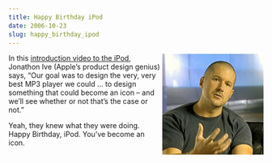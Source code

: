 ```yaml
---
title: Happy Birthday iPod
date: 2006-10-23
slug: happy_birthday_ipod
---
```

<p><a href="http://youtube.com/watch?v=TSqNHGJw2qI"><img src="/assets/img/ive.jpg" border="0" height="199" width="200" alt="ive.jpg" align="right" align="right" /></a>In this <a href="http://youtube.com/watch?v=TSqNHGJw2qI">introduction video to the iPod</a>, Jonathon Ive (Apple&#8217;s product design genius) says, &#8220;Our goal was to design the very, very best MP3 player we could &#8230; to design something that could become an icon &#8211; and we&#8217;ll see whether or not that&#8217;s the case or not.&#8221;</p>

<p>Yeah, they knew what they were doing. Happy Birthday, iPod. You&#8217;ve become an icon.</p>